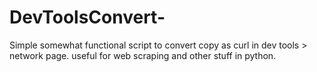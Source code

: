 # DevToolsConvert-
Simple somewhat functional script to convert copy as curl in dev tools > network page. useful for web scraping and other stuff in python.
